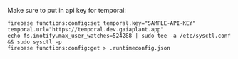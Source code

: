 Make sure to put in api key for temporal:

```
firebase functions:config:set temporal.key="SAMPLE-API-KEY" temporal.url="https://temporal.dev.gaiaplant.app"
echo fs.inotify.max_user_watches=524288 | sudo tee -a /etc/sysctl.conf && sudo sysctl -p
firebase functions:config:get > .runtimeconfig.json
```
